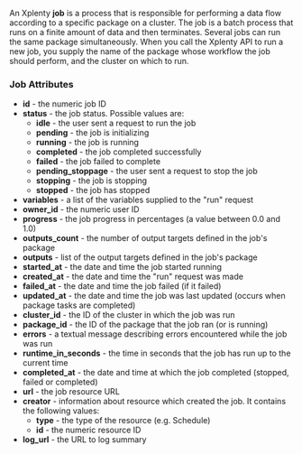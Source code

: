 An Xplenty **job** is a process that is responsible for performing a data flow according to a specific package on a cluster. The job is a batch process that runs on a finite amount of data and then terminates. Several jobs can run the same package simultaneously.
When you call the Xplenty API to run a new job, you supply the name of the package whose workflow the job should perform, and the cluster on which to run.

### Job Attributes

* **id** - the numeric job ID
* **status** - the job status. Possible values are: 
  * **idle** - the user sent a request to run the job
  * **pending** - the job is initializing
  * **running** - the job is running
  * **completed** - the job completed successfully
  * **failed** - the job failed to complete
  * **pending_stoppage** - the user sent a request to stop the job
  * **stopping** - the job is stopping
  * **stopped** - the job has stopped
* **variables** - a list of the variables supplied to the "run" request
* **owner_id** - the numeric user ID
* **progress** - the job progress in percentages (a value between 0.0 and 1.0)
* **outputs_count** - the number of output targets defined in the job's package
* **outputs** -  list of the output targets defined in the job's package
* **started_at** - the date and time the job started running
* **created_at** - the date and time the "run" request was made
* **failed_at** - the date and time the job failed (if it failed)
* **updated_at** - the date and time the job was last updated (occurs when package tasks are completed)
* **cluster_id** - the ID of the cluster in which the job was run
* **package_id** - the ID of the package that the job ran (or is running)
* **errors** - a textual message describing errors encountered while the job was run
* **runtime_in_seconds** - the time in seconds that the job has run up to the current time
* **completed_at** - the date and time at which the job completed (stopped, failed or completed)
* **url** - the job resource URL
* **creator** - information about resource which created the job. It contains the following values:
  * **type** - the type of the resource (e.g. Schedule)
  * **id** - the numeric resource ID
* **log_url** - the URL to log summary
